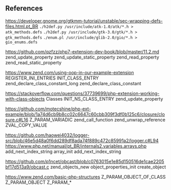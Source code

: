 ## References

https://developer.gnome.org/gtkmm-tutorial/unstable/sec-wrapping-defs-files.html.pt_BR
	`./h2def.py /usr/include/atk-1.0/atk/*.h > atk_methods.defs`
	`./h2def.py /usr/include/gtk-3.0/gtk/*.h > gtk_methods.defs`
	`./enum.pl /usr/include/glib-2.0/gio/*.h > gio_enums.defs`

https://github.com/qzfzz/php7-extension-dev-book/blob/master/11.2.md
	zend_update_property
	zend_update_static_property
	zend_read_property
	zend_read_static_property


https://www.zend.com/using-oop-in-our-example-extension
	REGISTER_INI_ENTRIES
	INIT_CLASS_ENTRY
	zend_declare_class_constant_long
	zend_declare_class_constant


https://stackoverflow.com/questions/37739699/php-extension-working-with-class-objects
	Classes
	INIT_NS_CLASS_ENTRY
	zend_update_property

https://github.com/motecshine/php-ext-example/blob/1a74d6cb9b8cc02c6647c60cbb309f3df0b125c6/closure/closure.c#L16
	Z_PARAM_VARIADIC
	zend_call_function
	zend_unwrap_reference
	ZVAL_COPY_VALUE

https://github.com/haowei4032/logger-src/blob/46e5d48a0f6dd289df8ada74f889c472c85991a2/logger.c#L94
https://www.php.net/manual/pt_BR/internals2.variables.arrays.php
	add_next_index_string
	array_init
	add_next_index_string


https://github.com/p1ncet/obcast/blob/c0763015e1e85d150516de1cae2205bf17d513a9/obcast.c
	zend_objects_new
	object_properties_init
	create_object


https://www.zend.com/basic-php-structures
	Z_PARAM_OBJECT_OF_CLASS
	Z_PARAM_OBJECT
	Z_PARAM_*